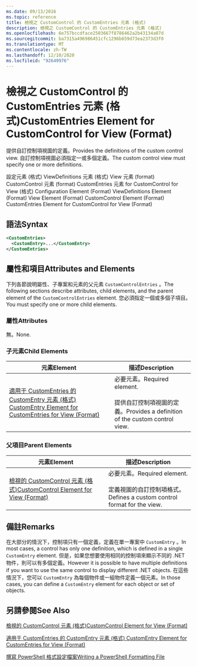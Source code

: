 ```yaml
---
ms.date: 09/13/2016
ms.topic: reference
title: 檢視之 CustomControl 的 CustomEntries 元素 (格式)
description: 檢視之 CustomControl 的 CustomEntries 元素 (格式)
ms.openlocfilehash: 6e757bccdface2503667f8786462a2b43134a07d
ms.sourcegitcommit: ba7315a496986451cfc1296b659d73ea2373d3f0
ms.translationtype: MT
ms.contentlocale: zh-TW
ms.lasthandoff: 12/10/2020
ms.locfileid: "92649976"
---
```

# <a name="customentries-element-for-customcontrol-for-view-format"></a><span data-ttu-id="ff80b-103">檢視之 CustomControl 的 CustomEntries 元素 (格式)</span><span class="sxs-lookup"><span data-stu-id="ff80b-103">CustomEntries Element for CustomControl for View (Format)</span></span>

<span data-ttu-id="ff80b-104">提供自訂控制項視圖的定義。</span><span class="sxs-lookup"><span data-stu-id="ff80b-104">Provides the definitions of the custom control view.</span></span> <span data-ttu-id="ff80b-105">自訂控制項視圖必須指定一或多個定義。</span><span class="sxs-lookup"><span data-stu-id="ff80b-105">The custom control view must specify one or more definitions.</span></span>

<span data-ttu-id="ff80b-106">設定元素 (格式) ViewDefinitions 元素 (格式) View 元素 (format) CustomControl 元素 (format) CustomEntries 元素 for CustomControl for View (格式) </span><span class="sxs-lookup"><span data-stu-id="ff80b-106">Configuration Element (Format) ViewDefinitions Element (Format) View Element (Format) CustomControl Element (Format) CustomEntries Element for CustomControl for View (Format)</span></span>

## <a name="syntax"></a><span data-ttu-id="ff80b-107">語法</span><span class="sxs-lookup"><span data-stu-id="ff80b-107">Syntax</span></span>

```xml
<CustomEntries>
  <CustomEntry>...</CustomEntry>
</CustomEntries>
```

## <a name="attributes-and-elements"></a><span data-ttu-id="ff80b-108">屬性和項目</span><span class="sxs-lookup"><span data-stu-id="ff80b-108">Attributes and Elements</span></span>

<span data-ttu-id="ff80b-109">下列各節說明屬性、子專案和元素的父元素 `CustomControlEntries` 。</span><span class="sxs-lookup"><span data-stu-id="ff80b-109">The following sections describe attributes, child elements, and the parent element of the `CustomControlEntries` element.</span></span> <span data-ttu-id="ff80b-110">您必須指定一個或多個子項目。</span><span class="sxs-lookup"><span data-stu-id="ff80b-110">You must specify one or more child elements.</span></span>

### <a name="attributes"></a><span data-ttu-id="ff80b-111">屬性</span><span class="sxs-lookup"><span data-stu-id="ff80b-111">Attributes</span></span>

<span data-ttu-id="ff80b-112">無。</span><span class="sxs-lookup"><span data-stu-id="ff80b-112">None.</span></span>

### <a name="child-elements"></a><span data-ttu-id="ff80b-113">子元素</span><span class="sxs-lookup"><span data-stu-id="ff80b-113">Child Elements</span></span>

|<span data-ttu-id="ff80b-114">元素</span><span class="sxs-lookup"><span data-stu-id="ff80b-114">Element</span></span>|<span data-ttu-id="ff80b-115">描述</span><span class="sxs-lookup"><span data-stu-id="ff80b-115">Description</span></span>|
|-------------|-----------------|
|[<span data-ttu-id="ff80b-116">適用于 CustomEntries 的 CustomEntry 元素 (格式) </span><span class="sxs-lookup"><span data-stu-id="ff80b-116">CustomEntry Element for CustomEntries for View (Format)</span></span>](./customentry-element-for-customentries-for-customcontrol-for-view-format.md)|<span data-ttu-id="ff80b-117">必要元素。</span><span class="sxs-lookup"><span data-stu-id="ff80b-117">Required element.</span></span><br /><br /> <span data-ttu-id="ff80b-118">提供自訂控制項視圖的定義。</span><span class="sxs-lookup"><span data-stu-id="ff80b-118">Provides a definition of the custom control view.</span></span>|

### <a name="parent-elements"></a><span data-ttu-id="ff80b-119">父項目</span><span class="sxs-lookup"><span data-stu-id="ff80b-119">Parent Elements</span></span>

|<span data-ttu-id="ff80b-120">元素</span><span class="sxs-lookup"><span data-stu-id="ff80b-120">Element</span></span>|<span data-ttu-id="ff80b-121">描述</span><span class="sxs-lookup"><span data-stu-id="ff80b-121">Description</span></span>|
|-------------|-----------------|
|[<span data-ttu-id="ff80b-122">檢視的 CustomControl 元素 (格式)</span><span class="sxs-lookup"><span data-stu-id="ff80b-122">CustomControl Element for View (Format)</span></span>](./customcontrol-element-for-view-format.md)|<span data-ttu-id="ff80b-123">必要元素。</span><span class="sxs-lookup"><span data-stu-id="ff80b-123">Required element.</span></span><br /><br /> <span data-ttu-id="ff80b-124">定義視圖的自訂控制項格式。</span><span class="sxs-lookup"><span data-stu-id="ff80b-124">Defines a custom control format for the view.</span></span>|

## <a name="remarks"></a><span data-ttu-id="ff80b-125">備註</span><span class="sxs-lookup"><span data-stu-id="ff80b-125">Remarks</span></span>

<span data-ttu-id="ff80b-126">在大部分的情況下，控制項只有一個定義，定義在單一專案中 `CustomEntry` 。</span><span class="sxs-lookup"><span data-stu-id="ff80b-126">In most cases, a control has only one definition, which is defined in a single `CustomEntry` element.</span></span> <span data-ttu-id="ff80b-127">但是，如果您想要使用相同的控制項來顯示不同的 .NET 物件，則可以有多個定義。</span><span class="sxs-lookup"><span data-stu-id="ff80b-127">However it is possible to have multiple definitions if you want to use the same control to display different .NET objects.</span></span> <span data-ttu-id="ff80b-128">在這些情況下，您可以 `CustomEntry` 為每個物件或一組物件定義一個元素。</span><span class="sxs-lookup"><span data-stu-id="ff80b-128">In those cases, you can define a `CustomEntry` element for each object or set of objects.</span></span>

## <a name="see-also"></a><span data-ttu-id="ff80b-129">另請參閱</span><span class="sxs-lookup"><span data-stu-id="ff80b-129">See Also</span></span>

[<span data-ttu-id="ff80b-130">檢視的 CustomControl 元素 (格式)</span><span class="sxs-lookup"><span data-stu-id="ff80b-130">CustomControl Element for View (Format)</span></span>](./customcontrol-element-for-view-format.md)

[<span data-ttu-id="ff80b-131">適用于 CustomEntries 的 CustomEntry 元素 (格式) </span><span class="sxs-lookup"><span data-stu-id="ff80b-131">CustomEntry Element for CustomEntries for View (Format)</span></span>](./customentry-element-for-customentries-for-customcontrol-for-view-format.md)

[<span data-ttu-id="ff80b-132">撰寫 PowerShell 格式設定檔案</span><span class="sxs-lookup"><span data-stu-id="ff80b-132">Writing a PowerShell Formatting File</span></span>](./writing-a-powershell-formatting-file.md)
